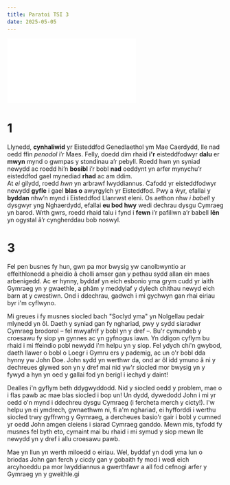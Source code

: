 ```yaml
---
title: Paratoi TSI 3
date: 2025-05-05
---
```

![](../assets/papur-3.pdf)

# 1
Llynedd, **cynhaliwid** yr Eisteddfod Genedlaethol ym Mae Caerdydd, lle nad oedd ffin *penodol* i’r Maes. Felly, doedd dim rhaid **i'r** eisteddfodwyr **dalu** er **mwyn** mynd o gwmpas y stondinau a’r pebyll. Roedd hwn yn syniad newydd ac roedd hi’n **bosibl** i’r bobl **nad** oeddynt yn arfer mynychu’r eisteddfod gael mynediad **rhad** ac am ddim.  
At *ei* gilydd, roedd *hwn* yn arbrawf lwyddiannus. Cafodd yr eisteddfodwyr newydd **gyfle** i gael **blas o** awyrgylch yr Eisteddfod. Pwy a ŵyr, efallai y **byddan** nhw’n mynd i Eisteddfod Llanrwst eleni. Os aethon nhw *i babell* y dysgwyr yng Nghaerdydd, efallai **eu bod hwy** wedi dechrau dysgu Cymraeg yn barod. Wrth gwrs, roedd rhaid talu i fynd i **fewn** i’r pafiliwn a’r babell **lên** yn ogystal â’r cyngherddau bob noswyl.

# 3
Fel pen busnes fy hun, gwn pa mor bwysig yw canolbwyntio ar effeithlonedd a pheidio â cholli amser gan y pethau sydd allan ein maes arbenigedd. Ac er hynny, byddaf yn eich esbonio yma grym cudd yr iaith Gymraeg yn y gwaethle, a phâm y meddylaf y dylech chithau newyd eich barn at y cwestiwn. Ond i ddechrau, gadwch i mi gychwyn gan rhai eiriau byr i'm cyflwyno. 

Mi greues i fy musnes siocled bach "Soclyd yma" yn Nolgellau pedair mlynedd yn ôl. Daeth y syniad gan fy nghariad, pwy y sydd siaradwr Cymraeg brodorol – fel mwyafrif y bobl yn y dref –. Bu'r cymundeb y croesawu fy siop yn gynnes ac yn gyfnogus iawn. Yn ddigon cyflym bu rhaid i mi ffeindio pobl newydd i'm helpu yn y siop. Fel ydych chi'n gwybod, daeth llawer o bobl o Loegr i Gymru ers y pademig, ac un o'r bobl dda hynny yw John Doe. John sydd yn werthwr da, ond ar ôl idd ymuno â ni y dechreues glywed son yn y dref mai nid yw'r siocled mor bwysig yn y fywyd a hyn yn oed y gallai fod yn berigl i iechyd y daint! 

Dealles i'n gyflym beth ddygwyddodd. Nid y siocled oedd y problem, mae o i flas pawb ac mae blas siocled i bop un! Un dydd, dywedodd John i mi yr oedd o'n mynd i ddechreu dysgu Cymraeg (i fercheta merch y cicty!). I'w helpu yn ei ymdrech, gwnaethwm ni, fi a'm nghariad, ei hyfforddi i werthu siocled trwy gyffrwng y Gymraeg, a dercheues basio'r gair i bobl y cumned yr oedd John amgen cleiens i siarad Cymraeg ganddo. Mewn mis, tyfodd fy musnes fel byth eto, cymaint mai bu rhaid i mi symud y siop mewn lle newydd yn y dref i allu croesawu pawb.

Mae yn llun yn werth miloedd o eiriau. Wel, byddaf yn dodi yma lun o briodas John gan ferch y cicdy gan y gobaith fy mod i wedi eich arcyhoeddu pa mor lwyddiannus a gwerthfawr a all fod cefnogi arfer y Gymraeg yn y gweithle.gi